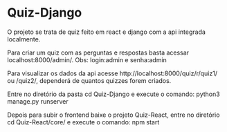 # Quiz-Django

 O projeto se trata de quiz feito em react e django com a api integrada localmente.

 Para criar um quiz com as perguntas e respostas basta acessar localhost:8000/admin/. Obs: login:admin e senha:admin

 Para visualizar os dados da api acesse http://localhost:8000/quiz/r/quiz1/ ou /quiz2/, dependerá de quantos quizzes forem criados. 

 Entre no diretório da pasta cd Quiz-Django e execute o comando: python3 manage.py runserver

 Depois para subir o frontend baixe o projeto Quiz-React, entre no diretório cd Quiz-React/core/ e execute o comando: npm start
